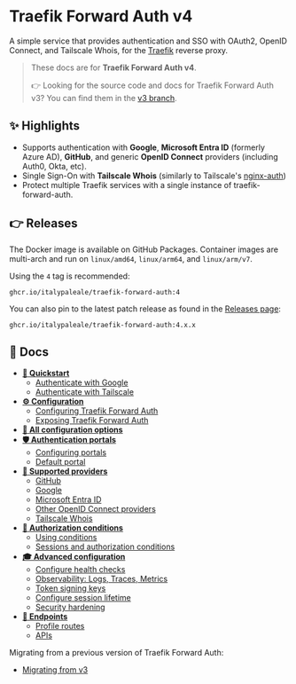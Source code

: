 # Traefik Forward Auth v4

A simple service that provides authentication and SSO with OAuth2, OpenID Connect, and Tailscale Whois, for the [Traefik](https://github.com/traefik/traefik) reverse proxy.

> These docs are for **Traefik Forward Auth v4**.
>
> 👉 Looking for the source code and docs for Traefik Forward Auth v3? You can find them in the [v3 branch](https://github.com/ItalyPaleAle/traefik-forward-auth/tree/v3).

## ✨ Highlights

- Supports authentication with **Google**, **Microsoft Entra ID** (formerly Azure AD), **GitHub**, and generic **OpenID Connect** providers (including Auth0, Okta, etc).
- Single Sign-On with **Tailscale Whois** (similarly to Tailscale's [nginx-auth](https://github.com/tailscale/tailscale/tree/main/cmd/nginx-auth))
- Protect multiple Traefik services with a single instance of traefik-forward-auth.

## 👉 Releases

The Docker image is available on GitHub Packages. Container images are multi-arch and run on `linux/amd64`, `linux/arm64`, and `linux/arm/v7`.

Using the `4` tag is recommended:

```text
ghcr.io/italypaleale/traefik-forward-auth:4
```

You can also pin to the latest patch release as found in the [Releases page](https://github.com/ItalyPaleAle/traefik-forward-auth/releases):

```text
ghcr.io/italypaleale/traefik-forward-auth:4.x.x
```

## 📘 Docs

- [**🚀 Quickstart**](./docs/01-quickstart.md)
  - [Authenticate with Google](./docs/01-quickstart.md#authenticate-with-google)
  - [Authenticate with Tailscale](./docs/01-quickstart.md#authenticate-with-tailscale)
- [**⚙️ Configuration**](./docs/02-configuration.md)
  - [Configuring Traefik Forward Auth](./docs/02-configuration.md#configuring-traefik-forward-auth)
  - [Exposing Traefik Forward Auth](./docs/02-configuration.md#exposing-traefik-forward-auth)
- [**📖 All configuration options**](./docs/03-all-configuration-options.md)
- [**🛡️ Authentication portals**](./docs/04-authentication-portals.md)
  - [Configuring portals](./docs/04-authentication-portals.md#configuring-portals)
  - [Default portal](./docs/04-authentication-portals.md#default-portal)
- [**🔑 Supported providers**](./docs/05-supported-providers.md)
  - [GitHub](./docs/05-supported-providers.md#github)
  - [Google](./docs/05-supported-providers.md#google)
  - [Microsoft Entra ID](./docs/05-supported-providers.md#microsoft-entra-id)
  - [Other OpenID Connect providers](./docs/05-supported-providers.md#other-openid-connect-providers)
  - [Tailscale Whois](./docs/05-supported-providers.md#tailscale-whois)
- [**🔐 Authorization conditions**](./docs/06-authorization-conditions.md)
  - [Using conditions](./docs/06-authorization-conditions.md#using-conditions)
  - [Sessions and authorization conditions](./docs/06-authorization-conditions.md#sessions-and-authorization-conditions)
- [**🎓 Advanced configuration**](./docs/07-advanced-configuration.md)
  - [Configure health checks](./docs/07-advanced-configuration.md#configure-health-checks)
  - [Observability: Logs, Traces, Metrics](./docs/07-advanced-configuration.md#observability-logs-traces-metrics)
  - [Token signing keys](./docs/07-advanced-configuration.md#token-signing-keys)
  - [Configure session lifetime](./docs/07-advanced-configuration.md#configure-session-lifetime)
  - [Security hardening](./docs/07-advanced-configuration.md#security-hardening)
- [**📍 Endpoints**](./docs/08-endpoints.md)
  - [Profile routes](./docs/08-endpoints.md#profile-routes)
  - [APIs](./docs/08-endpoints.md#apis)

Migrating from a previous version of Traefik Forward Auth:

- [Migrating from v3](./docs/migrating-v3.md)
